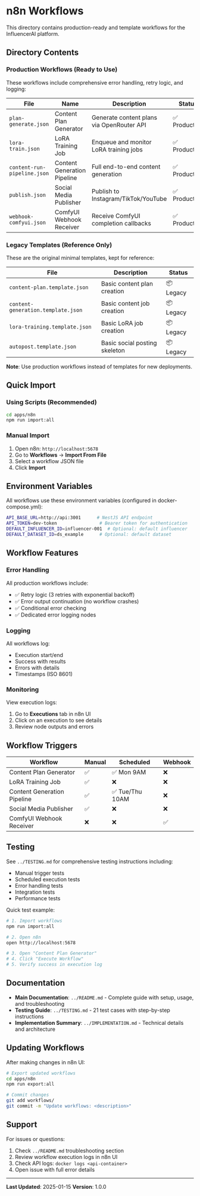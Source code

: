 # n8n Workflows

This directory contains production-ready and template workflows for the InfluencerAI platform.

## Directory Contents

### Production Workflows (Ready to Use)

These workflows include comprehensive error handling, retry logic, and logging:

| File                        | Name                        | Description                               | Status        |
| --------------------------- | --------------------------- | ----------------------------------------- | ------------- |
| `plan-generate.json`        | Content Plan Generator      | Generate content plans via OpenRouter API | ✅ Production |
| `lora-train.json`           | LoRA Training Job           | Enqueue and monitor LoRA training jobs    | ✅ Production |
| `content-run-pipeline.json` | Content Generation Pipeline | Full end-to-end content generation        | ✅ Production |
| `publish.json`              | Social Media Publisher      | Publish to Instagram/TikTok/YouTube       | ✅ Production |
| `webhook-comfyui.json`      | ComfyUI Webhook Receiver    | Receive ComfyUI completion callbacks      | ✅ Production |

### Legacy Templates (Reference Only)

These are the original minimal templates, kept for reference:

| File                               | Description                   | Status    |
| ---------------------------------- | ----------------------------- | --------- |
| `content-plan.template.json`       | Basic content plan creation   | 📦 Legacy |
| `content-generation.template.json` | Basic content job creation    | 📦 Legacy |
| `lora-training.template.json`      | Basic LoRA job creation       | 📦 Legacy |
| `autopost.template.json`           | Basic social posting skeleton | 📦 Legacy |

**Note**: Use production workflows instead of templates for new deployments.

## Quick Import

### Using Scripts (Recommended)

```bash
cd apps/n8n
npm run import:all
```

### Manual Import

1. Open n8n: `http://localhost:5678`
2. Go to **Workflows** → **Import From File**
3. Select a workflow JSON file
4. Click **Import**

## Environment Variables

All workflows use these environment variables (configured in docker-compose.yml):

```bash
API_BASE_URL=http://api:3001      # NestJS API endpoint
API_TOKEN=dev-token                # Bearer token for authentication
DEFAULT_INFLUENCER_ID=influencer-001  # Optional: default influencer
DEFAULT_DATASET_ID=ds_example      # Optional: default dataset
```

## Workflow Features

### Error Handling

All production workflows include:

- ✅ Retry logic (3 retries with exponential backoff)
- ✅ Error output continuation (no workflow crashes)
- ✅ Conditional error checking
- ✅ Dedicated error logging nodes

### Logging

All workflows log:

- Execution start/end
- Success with results
- Errors with details
- Timestamps (ISO 8601)

### Monitoring

View execution logs:

1. Go to **Executions** tab in n8n UI
2. Click on an execution to see details
3. Review node outputs and errors

## Workflow Triggers

| Workflow                    | Manual | Scheduled       | Webhook |
| --------------------------- | ------ | --------------- | ------- |
| Content Plan Generator      | ✅     | ✅ Mon 9AM      | ❌      |
| LoRA Training Job           | ✅     | ❌              | ❌      |
| Content Generation Pipeline | ✅     | ✅ Tue/Thu 10AM | ❌      |
| Social Media Publisher      | ✅     | ❌              | ❌      |
| ComfyUI Webhook Receiver    | ❌     | ❌              | ✅      |

## Testing

See `../TESTING.md` for comprehensive testing instructions including:

- Manual trigger tests
- Scheduled execution tests
- Error handling tests
- Integration tests
- Performance tests

Quick test example:

```bash
# 1. Import workflows
npm run import:all

# 2. Open n8n
open http://localhost:5678

# 3. Open "Content Plan Generator"
# 4. Click "Execute Workflow"
# 5. Verify success in execution log
```

## Documentation

- **Main Documentation**: `../README.md` - Complete guide with setup, usage, and troubleshooting
- **Testing Guide**: `../TESTING.md` - 21 test cases with step-by-step instructions
- **Implementation Summary**: `../IMPLEMENTATION.md` - Technical details and architecture

## Updating Workflows

After making changes in n8n UI:

```bash
# Export updated workflows
cd apps/n8n
npm run export:all

# Commit changes
git add workflows/
git commit -m "Update workflows: <description>"
```

## Support

For issues or questions:

1. Check `../README.md` troubleshooting section
2. Review workflow execution logs in n8n UI
3. Check API logs: `docker logs <api-container>`
4. Open issue with full error details

---

**Last Updated**: 2025-01-15
**Version**: 1.0.0
